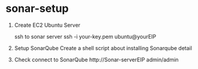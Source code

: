 # sonar-setup
1. Create EC2 Ubuntu Server

   ssh to sonar server
   ssh -i your-key.pem ubuntu@yourEIP

2. Setup SonarQube
	Create a shell script about installing Sonarqube detail

3. Check connect to SonarQube
	http://Sonar-serverEIP
	admin/admin
